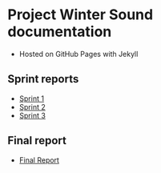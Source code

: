 # Project Winter Sound documentation

- Hosted on GitHub Pages with Jekyll

## Sprint reports

- [Sprint 1](./sprints/sprint1)
- [Sprint 2](./sprints/sprint2)
- [Sprint 3](./sprints/sprint3)

## Final report

- [Final Report](./finalreport)
